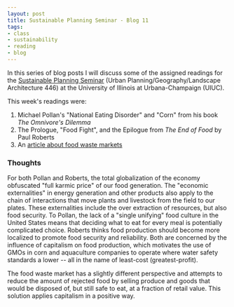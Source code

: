 ```yaml
---
layout: post
title: Sustainable Planning Seminar - Blog 11
tags:
- class
- sustainability
- reading
- blog
---
```


In this series of blog posts I will discuss some of the assigned readings
for the [Sustainable Planning Seminar](https://courses.illinois.edu/schedule/2021/spring/LA/446)
(Urban Planning/Geography/Landscape Architecture 446) at the University of
Illinois at Urbana-Champaign (UIUC).

This week's readings were:
1. Michael Pollan's "National Eating Disorder" and "Corn" from his book
_The Omnivore's Dilemma_
2. The Prologue, "Food Fight", and the Epilogue from _The End of Food_ by Paul Roberts
3. An [article about food waste markets](http://www.independent.co.uk/news/world/europe/denmark-food-waste-supermarket-we-food-copenhagen-surplus-produce-a6890621.html)

### Thoughts

For both Pollan and Roberts, the total globalization of the economy obfuscated
"full karmic price" of our food generation. The "economic externalities" in
energy generation and other products also apply to the chain of interactions
that move plants and livestock from the field to our plates. These externalities include the over extraction of resources, but also food security.
To Pollan, the lack of a "single unifying" food culture in the United States
means that deciding what to eat for every meal is potentially complicated choice. Roberts thinks food production should become more localized to promote
food security and reliability. Both are concerned by the influence of capitalism
on food production, which motivates the use of GMOs in corn and aquaculture
companies to operate where water safety standards a lower -- all in the name
of least-cost (greatest-profit).

The food waste market has a slightly different perspective and attempts to reduce the amount of rejected food by selling produce and goods that would be
disposed of, but still safe to eat, at a fraction of retail value. This solution
applies capitalism in a positive way. 

